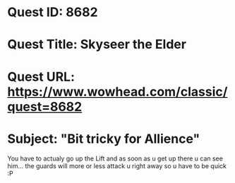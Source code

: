 # Quest ID: 8682
# Quest Title: Skyseer the Elder
# Quest URL: https://www.wowhead.com/classic/quest=8682
# Subject: "Bit tricky for Allience"
You have to actualy go up the Lift and as soon as u get up there u can see him... the guards will more or less attack u right away so u have to be quick :P